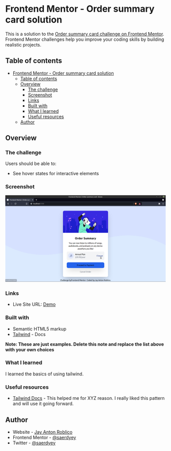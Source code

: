 # Frontend Mentor - Order summary card solution

This is a solution to the [Order summary card challenge on Frontend Mentor](https://www.frontendmentor.io/challenges/order-summary-component-QlPmajDUj). Frontend Mentor challenges help you improve your coding skills by building realistic projects. 

## Table of contents

- [Frontend Mentor - Order summary card solution](#frontend-mentor---order-summary-card-solution)
  - [Table of contents](#table-of-contents)
  - [Overview](#overview)
    - [The challenge](#the-challenge)
    - [Screenshot](#screenshot)
    - [Links](#links)
    - [Built with](#built-with)
    - [What I learned](#what-i-learned)
    - [Useful resources](#useful-resources)
  - [Author](#author)


## Overview

### The challenge

Users should be able to:

- See hover states for interactive elements

### Screenshot

![](./screenshot.png)

### Links

- Live Site URL: [Demo](https://infallible-swanson-5f1efb.netlify.app/)


### Built with

- Semantic HTML5 markup
- [Tailwind](https://tailwindcss.com/docs) - Docs

**Note: These are just examples. Delete this note and replace the list above with your own choices**

### What I learned

I learned the basics of using tailwind.

### Useful resources

- [Tailwind Docs](https://tailwindcss.com/) - This helped me for XYZ reason. I really liked this pattern and will use it going forward.

## Author

- Website - [Jay Anton Roblico](https://www.jayantonroblico.tech)
- Frontend Mentor - [@saerdyey](https://www.frontendmentor.io/profile/saerdyey)
- Twitter - [@saerdyey](https://www.twitter.com/saerdyey)
